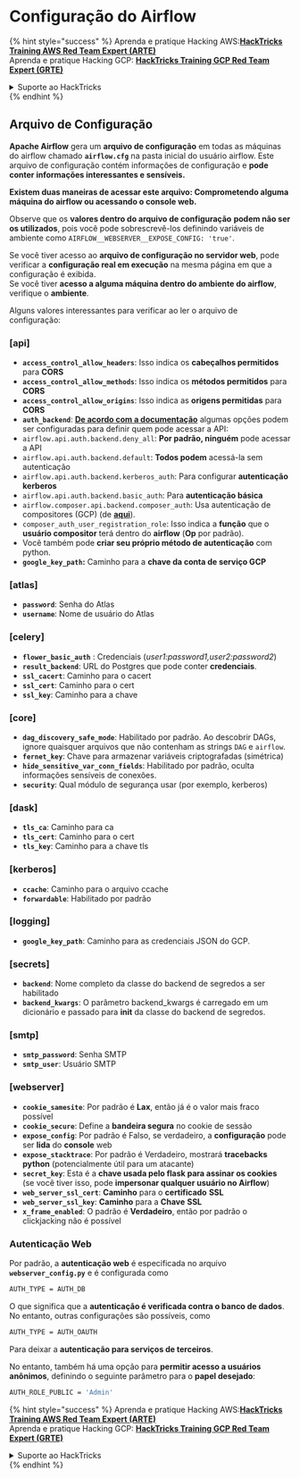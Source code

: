 # Configuração do Airflow

{% hint style="success" %}
Aprenda e pratique Hacking AWS:<img src="../../.gitbook/assets/image (1) (1) (1) (1).png" alt="" data-size="line">[**HackTricks Training AWS Red Team Expert (ARTE)**](https://training.hacktricks.xyz/courses/arte)<img src="../../.gitbook/assets/image (1) (1) (1) (1).png" alt="" data-size="line">\
Aprenda e pratique Hacking GCP: <img src="../../.gitbook/assets/image (2) (1).png" alt="" data-size="line">[**HackTricks Training GCP Red Team Expert (GRTE)**<img src="../../.gitbook/assets/image (2) (1).png" alt="" data-size="line">](https://training.hacktricks.xyz/courses/grte)

<details>

<summary>Suporte ao HackTricks</summary>

* Confira os [**planos de assinatura**](https://github.com/sponsors/carlospolop)!
* **Junte-se ao** 💬 [**grupo do Discord**](https://discord.gg/hRep4RUj7f) ou ao [**grupo do telegram**](https://t.me/peass) ou **siga**-nos no **Twitter** 🐦 [**@hacktricks\_live**](https://twitter.com/hacktricks_live)**.**
* **Compartilhe truques de hacking enviando PRs para o** [**HackTricks**](https://github.com/carlospolop/hacktricks) e [**HackTricks Cloud**](https://github.com/carlospolop/hacktricks-cloud) repositórios do github.

</details>
{% endhint %}

## Arquivo de Configuração

**Apache Airflow** gera um **arquivo de configuração** em todas as máquinas do airflow chamado **`airflow.cfg`** na pasta inicial do usuário airflow. Este arquivo de configuração contém informações de configuração e **pode conter informações interessantes e sensíveis.**

**Existem duas maneiras de acessar este arquivo: Comprometendo alguma máquina do airflow ou acessando o console web.**

Observe que os **valores dentro do arquivo de configuração** **podem não ser os utilizados**, pois você pode sobrescrevê-los definindo variáveis de ambiente como `AIRFLOW__WEBSERVER__EXPOSE_CONFIG: 'true'`.

Se você tiver acesso ao **arquivo de configuração no servidor web**, pode verificar a **configuração real em execução** na mesma página em que a configuração é exibida.\
Se você tiver **acesso a alguma máquina dentro do ambiente do airflow**, verifique o **ambiente**.

Alguns valores interessantes para verificar ao ler o arquivo de configuração:

### \[api]

* **`access_control_allow_headers`**: Isso indica os **cabeçalhos permitidos** para **CORS**
* **`access_control_allow_methods`**: Isso indica os **métodos permitidos** para **CORS**
* **`access_control_allow_origins`**: Isso indica as **origens permitidas** para **CORS**
* **`auth_backend`**: [**De acordo com a documentação**](https://airflow.apache.org/docs/apache-airflow/stable/security/api.html) algumas opções podem ser configuradas para definir quem pode acessar a API:
* `airflow.api.auth.backend.deny_all`: **Por padrão, ninguém** pode acessar a API
* `airflow.api.auth.backend.default`: **Todos podem** acessá-la sem autenticação
* `airflow.api.auth.backend.kerberos_auth`: Para configurar **autenticação kerberos**
* `airflow.api.auth.backend.basic_auth`: Para **autenticação básica**
* `airflow.composer.api.backend.composer_auth`: Usa autenticação de compositores (GCP) (de [**aqui**](https://cloud.google.com/composer/docs/access-airflow-api)).
* `composer_auth_user_registration_role`: Isso indica a **função** que o **usuário compositor** terá dentro do **airflow** (**Op** por padrão).
* Você também pode **criar seu próprio método de autenticação** com python.
* **`google_key_path`:** Caminho para a **chave da conta de serviço GCP**

### **\[atlas]**

* **`password`**: Senha do Atlas
* **`username`**: Nome de usuário do Atlas

### \[celery]

* **`flower_basic_auth`** : Credenciais (_user1:password1,user2:password2_)
* **`result_backend`**: URL do Postgres que pode conter **credenciais**.
* **`ssl_cacert`**: Caminho para o cacert
* **`ssl_cert`**: Caminho para o cert
* **`ssl_key`**: Caminho para a chave

### \[core]

* **`dag_discovery_safe_mode`**: Habilitado por padrão. Ao descobrir DAGs, ignore quaisquer arquivos que não contenham as strings `DAG` e `airflow`.
* **`fernet_key`**: Chave para armazenar variáveis criptografadas (simétrica)
* **`hide_sensitive_var_conn_fields`**: Habilitado por padrão, oculta informações sensíveis de conexões.
* **`security`**: Qual módulo de segurança usar (por exemplo, kerberos)

### \[dask]

* **`tls_ca`**: Caminho para ca
* **`tls_cert`**: Caminho para o cert
* **`tls_key`**: Caminho para a chave tls

### \[kerberos]

* **`ccache`**: Caminho para o arquivo ccache
* **`forwardable`**: Habilitado por padrão

### \[logging]

* **`google_key_path`**: Caminho para as credenciais JSON do GCP.

### \[secrets]

* **`backend`**: Nome completo da classe do backend de segredos a ser habilitado
* **`backend_kwargs`**: O parâmetro backend\_kwargs é carregado em um dicionário e passado para **init** da classe do backend de segredos.

### \[smtp]

* **`smtp_password`**: Senha SMTP
* **`smtp_user`**: Usuário SMTP

### \[webserver]

* **`cookie_samesite`**: Por padrão é **Lax**, então já é o valor mais fraco possível
* **`cookie_secure`**: Define a **bandeira segura** no cookie de sessão
* **`expose_config`**: Por padrão é Falso, se verdadeiro, a **configuração** pode ser **lida** do **console** web
* **`expose_stacktrace`**: Por padrão é Verdadeiro, mostrará **tracebacks python** (potencialmente útil para um atacante)
* **`secret_key`**: Esta é a **chave usada pelo flask para assinar os cookies** (se você tiver isso, pode **impersonar qualquer usuário no Airflow**)
* **`web_server_ssl_cert`**: **Caminho** para o **certificado** **SSL**
* **`web_server_ssl_key`**: **Caminho** para a **Chave** **SSL**
* **`x_frame_enabled`**: O padrão é **Verdadeiro**, então por padrão o clickjacking não é possível

### Autenticação Web

Por padrão, a **autenticação web** é especificada no arquivo **`webserver_config.py`** e é configurada como
```bash
AUTH_TYPE = AUTH_DB
```
O que significa que a **autenticação é verificada contra o banco de dados**. No entanto, outras configurações são possíveis, como
```bash
AUTH_TYPE = AUTH_OAUTH
```
Para deixar a **autenticação para serviços de terceiros**.

No entanto, também há uma opção para **permitir acesso a usuários anônimos**, definindo o seguinte parâmetro para o **papel desejado**:
```bash
AUTH_ROLE_PUBLIC = 'Admin'
```
{% hint style="success" %}
Aprenda e pratique Hacking AWS:<img src="../../.gitbook/assets/image (1) (1) (1) (1).png" alt="" data-size="line">[**HackTricks Training AWS Red Team Expert (ARTE)**](https://training.hacktricks.xyz/courses/arte)<img src="../../.gitbook/assets/image (1) (1) (1) (1).png" alt="" data-size="line">\
Aprenda e pratique Hacking GCP: <img src="../../.gitbook/assets/image (2) (1).png" alt="" data-size="line">[**HackTricks Training GCP Red Team Expert (GRTE)**<img src="../../.gitbook/assets/image (2) (1).png" alt="" data-size="line">](https://training.hacktricks.xyz/courses/grte)

<details>

<summary>Suporte ao HackTricks</summary>

* Confira os [**planos de assinatura**](https://github.com/sponsors/carlospolop)!
* **Junte-se ao** 💬 [**grupo do Discord**](https://discord.gg/hRep4RUj7f) ou ao [**grupo do telegram**](https://t.me/peass) ou **siga**-nos no **Twitter** 🐦 [**@hacktricks\_live**](https://twitter.com/hacktricks_live)**.**
* **Compartilhe truques de hacking enviando PRs para os repositórios do** [**HackTricks**](https://github.com/carlospolop/hacktricks) e [**HackTricks Cloud**](https://github.com/carlospolop/hacktricks-cloud).

</details>
{% endhint %}
